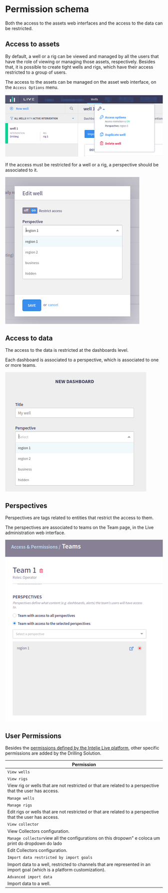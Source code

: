 # Permission schema

Both the access to the assets web interfaces and the access to the data can be restricted.

## Access to assets

By default, a well or a rig can be viewed and managed by all the users that have the role of viewing or managing those assets, respectively. Besides that, it is possible to create tight wells and rigs, which have their access restricted to a group of users.

The access to the assets can be managed on the asset web interface, on the `Access Options` menu.

![Access options are available on wells and on rigs](<../.gitbook/assets/image (40).png>)

If the access must be restricted for a well or a rig, a perspective should be associated to it.

![The perspective selection for an asset](<../.gitbook/assets/image (217).png>)

## Access to data

The access to the data is restricted at the dashboards level.

Each dashboard is associated to a perspective, which is associated to one or more teams.

![The perspective selection for a dashboard](<../.gitbook/assets/image (188).png>)

## Perspectives

Perspectives are tags related to entities that restrict the access to them.

The perspectives are associated to teams on the Team page, in the Live administration web interface.

![Perspectives can be associated to teams](<../.gitbook/assets/image (22).png>)

## User Permissions

Besides the [permissions defined by the Intelie Live platform](https://platform.intelie.com/features/access-permision#user-basic-permissions), other specific permissions are added by the Drilling Solution.



| Permission                                                                                                                |
| ------------------------------------------------------------------------------------------------------------------------- |
| `View wells`                                                                                                              |
| `View rigs`                                                                                                               |
| View rig or wells that are not restricted or that are related to a perspective that the user has access.                  |
| `Manage wells`                                                                                                            |
| `Manage rigs`                                                                                                             |
| Edit rigs or wells that are not restricted or that are related to a perspective that the user has access.                 |
| `View collector`                                                                                                          |
| View Collectors configuration.                                                                                            |
| `Manage collector`view all the configurations on this dropown" e coloca um print do dropdown do lado                      |
| Edit Collectors configuration.                                                                                            |
| `Import data restricted by import goals`                                                                                  |
| Import data to a well, restricted to channels that are represented in an import goal (which is a platform customization). |
| `Advanced import data`                                                                                                    |
| Import data to a well.                                                                                                    |
